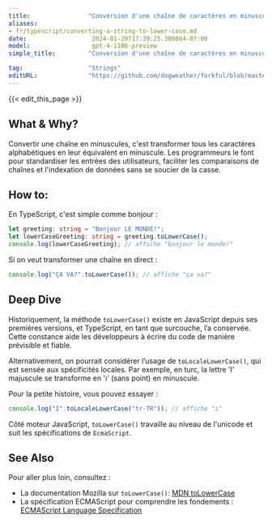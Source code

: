 ```yaml
---
title:                "Conversion d'une chaîne de caractères en minuscules"
aliases:
- fr/typescript/converting-a-string-to-lower-case.md
date:                  2024-01-20T17:39:25.300864-07:00
model:                 gpt-4-1106-preview
simple_title:         "Conversion d'une chaîne de caractères en minuscules"

tag:                  "Strings"
editURL:              "https://github.com/dogweather/forkful/blob/master/content/fr/typescript/converting-a-string-to-lower-case.md"
---
```


{{< edit_this_page >}}

## What & Why?
Convertir une chaîne en minuscules, c'est transformer tous les caractères alphabétiques en leur équivalent en minuscule. Les programmeurs le font pour standardiser les entrées des utilisateurs, faciliter les comparaisons de chaînes et l'indexation de données sans se soucier de la casse.

## How to:
En TypeScript, c'est simple comme bonjour :

```TypeScript
let greeting: string = "Bonjour LE MONDE!";
let lowerCaseGreeting: string = greeting.toLowerCase();
console.log(lowerCaseGreeting); // affiche "bonjour le monde!"
```

Si on veut transformer une chaîne en direct :

```TypeScript
console.log("ÇA VA?".toLowerCase()); // affiche "ça va?"
```

## Deep Dive
Historiquement, la méthode `toLowerCase()` existe en JavaScript depuis ses premières versions, et TypeScript, en tant que surcouche, l’a conservée. Cette constance aide les développeurs à écrire du code de manière prévisible et fiable.

Alternativement, on pourrait considérer l’usage de `toLocaleLowerCase()`, qui est sensée aux spécificités locales. Par exemple, en turc, la lettre 'I' majuscule se transforme en 'ı' (sans point) en minuscule.

Pour la petite histoire, vous pouvez essayer :

```TypeScript
console.log("I".toLocaleLowerCase("tr-TR")); // affiche "ı"
```

Côté moteur JavaScript, `toLowerCase()` travaille au niveau de l'unicode et suit les spécifications de `EcmaScript`.

## See Also
Pour aller plus loin, consultez :
- La documentation Mozilla sur `toLowerCase()`: [MDN toLowerCase](https://developer.mozilla.org/fr/docs/Web/JavaScript/Reference/Objets_globaux/String/toLowerCase)
- La spécification ECMAScript pour comprendre les fondements : [ECMAScript Language Specification](https://www.ecma-international.org/ecma-262/6.0/#sec-string.prototype.tolowercase)
